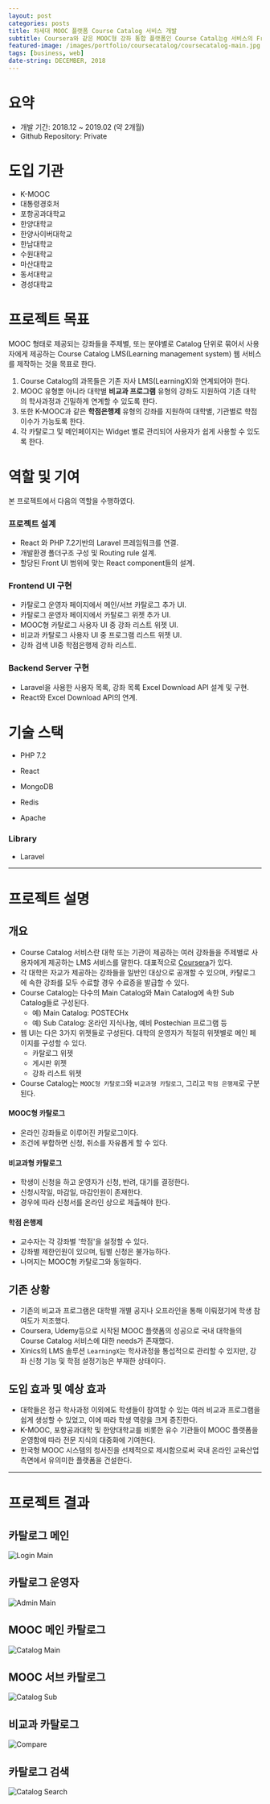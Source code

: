```yaml
---
layout: post
categories: posts
title: 차세대 MOOC 플랫폼 Course Catalog 서비스 개발
subtitle: Coursera와 같은 MOOC형 강좌 통합 플랫폼인 Course Catal는g 서비스의 Front를 React 기반으로 개발한다
featured-image: /images/portfolio/coursecatalog/coursecatalog-main.jpg
tags: [business, web]
date-string: DECEMBER, 2018
---
```



# 요약
- 개발 기간: 2018.12 ~ 2019.02 (약 2개월)
- Github Repository: Private

# 도입 기관
- K-MOOC
- 대통령경호처
- 포항공과대학교
- 한양대학교
- 한양사이버대학교
- 한남대학교
- 수원대학교
- 마산대학교
- 동서대학교
- 경성대학교

# 프로젝트 목표
MOOC 형태로 제공되는 강좌들을 주제별, 또는 분야별로 Catalog 단위로 묶어서 사용자에게 제공하는 Course Catalog LMS(Learning management system) 웹 서비스를 제작하는 것을 목표로 한다.

1. Course Catalog의 과목들은 기존 자사 LMS(LearningX)와 연계되어야 한다.
2. MOOC 유형뿐 아니라 대학별 **비교과 프로그램** 유형의 강좌도 지원하여 기존 대학의 학사과정과 긴밀하게 연계할 수 있도록 한다.
3. 또한 K-MOOC과 같은 **학점은행제** 유형의 강좌를 지원하여 대학별, 기관별로 학점 이수가 가능토록 한다.
4. 각 카탈로그 및 메인페이지는 Widget 별로 관리되어 사용자가 쉽게 사용할 수 있도록 한다.

# 역할 및 기여
본 프로젝트에서 다음의 역할을 수행하였다.
### 프로젝트 설계
- React 와 PHP 7.2기반의 Laravel 프레임워크를 연결.
- 개발환경 폴더구조 구성 및 Routing rule 설계.
- 할당된 Front UI 범위에 맞는 React component들의 설계.

### Frontend UI 구현
- 카탈로그 운영자 페이지에서 메인/서브 카탈로그 추가 UI.
- 카탈로그 운영자 페이지에서 카탈로그 위젯 추가 UI.
- MOOC형 카탈로그 사용자 UI 중 강좌 리스트 위젯 UI.
- 비교과 카탈로그 사용자 UI 중 프로그램 리스트 위젯 UI.
- 강좌 검색 UI중 학점은행제 강좌 리스트.

### Backend Server 구현
- Laravel을 사용한 사용자 목록, 강좌 목록 Excel Download API 설계 및 구현.
- React와 Excel Download API의 연계.


# 기술 스택
- PHP 7.2
- React

- MongoDB
- Redis
- Apache

### Library
- Laravel

<hr>

# 프로젝트 설명

## 개요
- Course Catalog 서비스란 대학 또는 기관이 제공하는 여러 강좌들을 주제별로 사용자에게 제공하는 LMS 서비스를 말한다. 대표적으로 [Coursera](https://www.coursera.org/)가 있다.
- 각 대학은 자교가 제공하는 강좌들을 일반인 대상으로 공개할 수 있으며, 카탈로그에 속한 강좌를 모두 수료할 경우 수료증을 발급할 수 있다.
- Course Catalog는 다수의 Main Catalog와 Main Catalog에 속한 Sub Catalog들로 구성된다.
    - 예) Main Catalog: POSTECHx
    - 예) Sub Catalog: 온라인 지식나눔, 예비 Postechian 프로그램 등
- 웹 UI는 다은 3가지 위젯들로 구성된다. 대학의 운영자가 적절히 위젯별로 메인 페이지를 구성할 수 있다.
    - 카탈로그 위젯
    - 게시판 위젯
    - 강좌 리스트 위젯
- Course Catalog는 `MOOC형 카탈로그`와 `비교과형 카탈로그`, 그리고 `학점 은행제`로 구분된다.

#### MOOC형 카탈로그
- 온라인 강좌들로 이루어진 카탈로그이다.
- 조건에 부합하면 신청, 취소를 자유롭게 할 수 있다.

#### 비교과형 카탈로그
- 학생이 신청을 하고 운영자가 신청, 반려, 대기를 결정한다.
- 신청시작일, 마감일, 마감인원이 존재한다.
- 경우에 따라 신청서를 온라인 상으로 제출해야 한다.

#### 학점 은행제
- 교수자는 각 강좌별 '학점'을 설정할 수 있다.
- 강좌별 제한인원이 있으며, 팀별 신청은 불가능하다.
- 나머지는 MOOC형 카탈로그와 동일하다.

## 기존 상황
- 기존의 비교과 프로그램은 대학별 개별 공지나 오프라인을 통해 이뤄졌기에 학생 참여도가 저조했다.
- Coursera, Udemy등으로 시작된 MOOC 플랫폼의 성공으로 국내 대학들의 Course Catalog 서비스에 대한 needs가 존재했다.
- Xinics의 LMS 솔루션 `LearningX`는 학사과정을 통섭적으로 관리할 수 있지만, 강좌 신청 기능 및 학점 설정기능은 부재한 상태이다.

## 도입 효과 및 예상 효과
- 대학들은 정규 학사과정 이외에도 학생들이 참여할 수 있는 여러 비교과 프로그램을 쉽게 생성할 수 있었고, 이에 따라 학생 역량을 크게 증진한다.
- K-MOOC, 포항공과대학 및 한양대학교를 비롯한 유수 기관들이 MOOC 플랫폼을 운영함에 따라 전문 지식의 대중화에 기여한다.
- 한국형 MOOC 시스템의 청사진을 선제적으로 제시함으로써 국내 온라인 교육산업 측면에서 유의미한 플랫폼을 건설한다.

<hr>

# 프로젝트 결과

## 카탈로그 메인
![Login Main](/images/portfolio/coursecatalog/coursecatalog-main-2.jpg)

## 카탈로그 운영자
![Admin Main](/images/portfolio/coursecatalog/coursecatalog-admin.jpg)

## MOOC 메인 카탈로그
![Catalog Main](/images/portfolio/coursecatalog/coursecatalog-main-catalog.jpg)

## MOOC 서브 카탈로그
![Catalog Sub](/images/portfolio/coursecatalog/coursecatalog-sub-catalog.jpg)

## 비교과 카탈로그
![Compare](/images/portfolio/coursecatalog/coursecatalog-compare.jpg)

## 카탈로그 검색
![Catalog Search](/images/portfolio/coursecatalog/coursecatalog-search.jpg)



